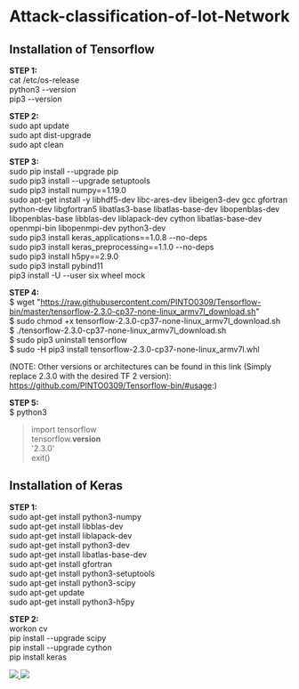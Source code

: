 # Attack-classification-of-Iot-Network


## Installation of Tensorflow 


**STEP 1:**    
cat /etc/os-release   
python3 --version  
pip3 --version 


**STEP 2:**   
sudo apt update  
sudo apt dist-upgrade  
sudo apt clean


**STEP 3:**   
sudo pip install --upgrade pip  
sudo pip3 install --upgrade setuptools  
sudo pip3 install numpy==1.19.0  
sudo apt-get install -y libhdf5-dev libc-ares-dev libeigen3-dev gcc gfortran python-dev libgfortran5 libatlas3-base libatlas-base-dev libopenblas-dev libopenblas-base libblas-dev liblapack-dev cython libatlas-base-dev openmpi-bin libopenmpi-dev python3-dev  
sudo pip3 install keras_applications==1.0.8 --no-deps  
sudo pip3 install keras_preprocessing==1.1.0 --no-deps  
sudo pip3 install h5py==2.9.0  
sudo pip3 install pybind11  
pip3 install -U --user six wheel mock  


**STEP 4:**   
$ wget "https://raw.githubusercontent.com/PINTO0309/Tensorflow-bin/master/tensorflow-2.3.0-cp37-none-linux_armv7l_download.sh"  
$ sudo chmod +x tensorflow-2.3.0-cp37-none-linux_armv7l_download.sh  
$ ./tensorflow-2.3.0-cp37-none-linux_armv7l_download.sh  
$ sudo pip3 uninstall tensorflow  
$ sudo -H pip3 install tensorflow-2.3.0-cp37-none-linux_armv7l.whl  


(NOTE:  Other versions or architectures can be found in this link (Simply replace 2.3.0 with the desired TF 2 version):   
https://github.com/PINTO0309/Tensorflow-bin/#usage:)  


**STEP 5:**   
$ python3   
>import tensorflow  
>tensorflow.__version__  
'2.3.0'  
>exit()  


## Installation of Keras 

**STEP 1:**     
sudo apt-get install python3-numpy  
sudo apt-get install libblas-dev  
sudo apt-get install liblapack-dev  
sudo apt-get install python3-dev   
sudo apt-get install libatlas-base-dev  
sudo apt-get install gfortran  
sudo apt-get install python3-setuptools  
sudo apt-get install python3-scipy  
sudo apt-get update  
sudo apt-get install python3-h5py  


**STEP 2:**     
workon cv  
pip install --upgrade scipy  
pip install --upgrade cython  
pip install keras   


<a href = "https://github.com/Tanu-N-Prabhu/Python/graphs/contributors">
  <img src = "https://contrib.rocks/image?repo = GitHub_username/repository_name"/>
</a>

<a href="https://github.com/ameya1301999">
  <img src="https://github.com/ameya1301999.png?size=50">
</a>
